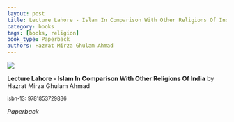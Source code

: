 ```yaml
---
layout: post
title: Lecture Lahore - Islam In Comparison With Other Religions Of India
category: books
tags: [books, religion]
book_type: Paperback
authors: Hazrat Mirza Ghulam Ahmad
---
```


<img src="http://books.google.com/books/content?id=K8tqxEJQUnAC&printsec=frontcover&img=1&zoom=1&edge=curl&source=gbs_api"/>

**Lecture Lahore - Islam In Comparison With Other Religions Of India** by Hazrat Mirza Ghulam Ahmad

<sup>isbn-13: 9781853729836</sup>

*Paperback*


